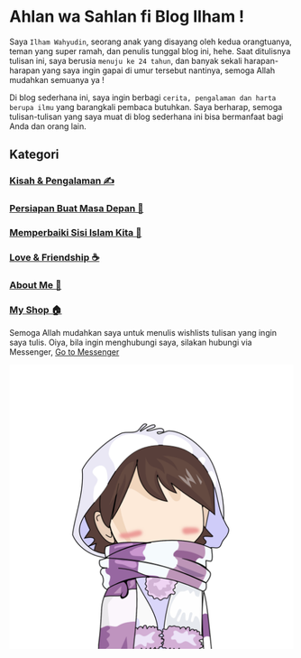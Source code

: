 # Ahlan wa Sahlan fi Blog Ilham !

Saya `Ilham Wahyudin`, seorang anak yang disayang oleh kedua orangtuanya, teman yang super ramah, dan penulis tunggal blog ini, hehe. Saat ditulisnya tulisan ini, saya berusia `menuju ke 24 tahun`, dan banyak sekali harapan-harapan yang saya ingin gapai di umur tersebut nantinya, semoga Allah mudahkan semuanya ya !

Di blog sederhana ini, saya ingin berbagi `cerita, pengalaman dan harta berupa ilmu` yang barangkali pembaca butuhkan. Saya berharap, semoga tulisan-tulisan yang saya muat di blog sederhana ini bisa bermanfaat bagi Anda dan orang lain. 

## Kategori

<h3> <a href="https://hamsrmdhn.github.io/kisah">Kisah & Pengalaman ✍️</a></h3>
<h3> <a href="https://hamsrmdhn.github.io/future">Persiapan Buat Masa Depan 🤜</a></h3>
<h3> <a href="https://hamsrmdhn.github.io/muhasabah">Memperbaiki Sisi Islam Kita 🧔</a></h3>
<h3> <a href="https://hamsrmdhn.github.io/friendship">Love & Friendship ☕️</a></h3>
<h3> <a href="https://hamsrmdhn.github.io/about">About Me 🧐</a></h3>
<h3> <a href="https://hamsrmdhn.github.io/shop">My Shop 🏠</a></h3>

Semoga Allah mudahkan saya untuk menulis wishlists tulisan yang ingin saya tulis. Oiya, bila ingin menghubungi saya, silakan hubungi via Messenger, [Go to Messenger](https://www.messenger.com/t/hams.rmdhn)

<img src="https://raw.githubusercontent.com/hamsrmdhn/hamsrmdhn.github.io/master/asami%2002.png">
